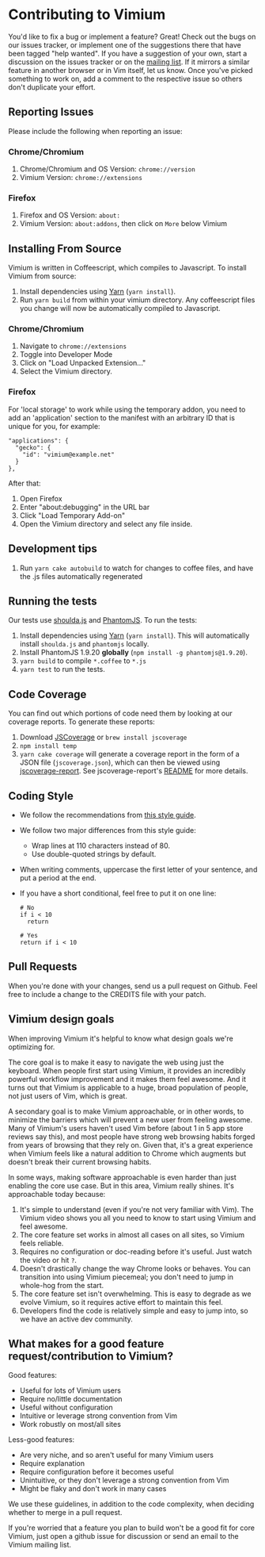 # Contributing to Vimium

You'd like to fix a bug or implement a feature? Great! Check out the bugs on our issues tracker, or implement
one of the suggestions there that have been tagged "help wanted". If you have a suggestion of your own, start
a discussion on the issues tracker or on the
[mailing list](https://groups.google.com/group/vimium-dev?hl=en). If it mirrors a similar feature in another
browser or in Vim itself, let us know. Once you've picked something to work on, add a comment to the
respective issue so others don't duplicate your effort.

## Reporting Issues

Please include the following when reporting an issue:

### Chrome/Chromium

 1. Chrome/Chromium and OS Version: `chrome://version`
 1. Vimium Version: `chrome://extensions`

### Firefox

 1. Firefox and OS Version: `about:`
 1. Vimium Version: `about:addons`, then click on `More` below Vimium

## Installing From Source

Vimium is written in Coffeescript, which compiles to Javascript. To
install Vimium from source:

 1. Install dependencies using [Yarn](https://yarnpkg.com/en/) (`yarn install`).
 1. Run `yarn build` from within your vimium directory. Any coffeescript files you change will now be automatically compiled to Javascript.

### Chrome/Chromium

 1. Navigate to `chrome://extensions`
 1. Toggle into Developer Mode
 1. Click on "Load Unpacked Extension..."
 1. Select the Vimium directory.

### Firefox

For 'local storage' to work while using the temporary addon, you need to add an
'application' section to the manifest with an arbitrary ID that is unique for
you, for example:

    "applications": {
      "gecko": {
        "id": "vimium@example.net"
      }
    },

After that:

 1. Open Firefox
 1. Enter "about:debugging" in the URL bar
 1. Click "Load Temporary Add-on"
 1. Open the Vimium directory and select any file inside.

## Development tips

 1. Run `yarn cake autobuild` to watch for changes to coffee files, and have the .js files automatically
    regenerated

## Running the tests

Our tests use [shoulda.js](https://github.com/philc/shoulda.js) and [PhantomJS](http://phantomjs.org/). To run the tests:

 1. Install dependencies using [Yarn](https://yarnpkg.com/en/) (`yarn install`). This will automatically install `shoulda.js` and `phantomjs` locally.
 1. Install PhantomJS 1.9.20 **globally** (`npm install -g phantomjs@1.9.20`).
 1. `yarn build` to compile `*.coffee` to `*.js`
 1. `yarn test` to run the tests.

## Code Coverage

You can find out which portions of code need them by looking at our coverage reports. To generate these
reports:

 1. Download [JSCoverage](https://siliconforks.com/jscoverage/download.html) or `brew install jscoverage`
 1. `npm install temp`
 1. `yarn cake coverage` will generate a coverage report in the form of a JSON file (`jscoverage.json`), which can
    then be viewed using [jscoverage-report](https://github.com/int3/jscoverage-report).  See
    jscoverage-report's [README](https://github.com/int3/jscoverage-report#jscoverage-report) for more details.

## Coding Style

  * We follow the recommendations from
    [this style guide](https://github.com/polarmobile/coffeescript-style-guide).
  * We follow two major differences from this style guide:
    * Wrap lines at 110 characters instead of 80.
    * Use double-quoted strings by default.
  * When writing comments, uppercase the first letter of your sentence, and put a period at the end.
  * If you have a short conditional, feel free to put it on one line:

        # No
        if i < 10
          return

        # Yes
        return if i < 10

## Pull Requests

When you're done with your changes, send us a pull request on Github. Feel free to include a change to the
CREDITS file with your patch.

Vimium design goals
-------------------

When improving Vimium it's helpful to know what design goals we're optimizing for.

The core goal is to make it easy to navigate the web using just the keyboard. When people first start using
Vimium, it provides an incredibly powerful workflow improvement and it makes them feel awesome. And it turns
out that Vimium is applicable to a huge, broad population of people, not just users of Vim, which is great.

A secondary goal is to make Vimium approachable, or in other words, to minimize the barriers which will
prevent a new user from feeling awesome. Many of Vimium's users haven't used Vim before (about 1 in 5 app
store reviews say this), and most people have strong web browsing habits forged from years of browsing that
they rely on. Given that, it's a great experience when Vimium feels like a natural addition to Chrome which
augments but doesn't break their current browsing habits.

In some ways, making software approachable is even harder than just enabling the core use case. But in this
area, Vimium really shines. It's approachable today because:

1. It's simple to understand (even if you're not very familiar with Vim). The Vimium video shows you all you
   need to know to start using Vimium and feel awesome.
2. The core feature set works in almost all cases on all sites, so Vimium feels reliable.
3. Requires no configuration or doc-reading before it's useful. Just watch the video or hit `?`.
4. Doesn't drastically change the way Chrome looks or behaves. You can transition into using Vimium piecemeal;
   you don't need to jump in whole-hog from the start.
5. The core feature set isn't overwhelming. This is easy to degrade as we evolve Vimium, so it requires active
   effort to maintain this feel.
6. Developers find the code is relatively simple and easy to jump into, so we have an active dev community.

## What makes for a good feature request/contribution to Vimium?

Good features:

* Useful for lots of Vimium users
* Require no/little documentation
* Useful without configuration
* Intuitive or leverage strong convention from Vim
* Work robustly on most/all sites

Less-good features:

* Are very niche, and so aren't useful for many Vimium users
* Require explanation
* Require configuration before it becomes useful
* Unintuitive, or they don't leverage a strong convention from Vim
* Might be flaky and don't work in many cases

We use these guidelines, in addition to the code complexity, when deciding whether to merge in a pull request.

If you're worried that a feature you plan to build won't be a good fit for core Vimium, just open a github
issue for discussion or send an email to the Vimium mailing list.
